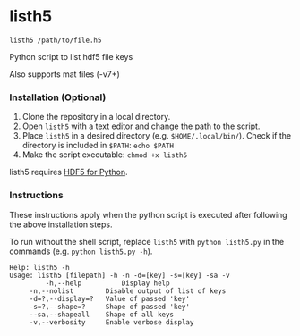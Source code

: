 # listh5

```
listh5 /path/to/file.h5
```

Python script to list hdf5 file keys

Also supports mat files (-v7+)

### Installation (Optional)
1. Clone the repository in a local directory.
2. Open `listh5` with a text editor and change the path to the script.
3. Place `listh5` in a desired directory (e.g. `$HOME/.local/bin/`). Check if the directory is included in `$PATH`: `echo $PATH`
4. Make the script executable: `chmod +x listh5`

listh5 requires [HDF5 for Python](https://www.h5py.org/).

### Instructions
These instructions apply when the python script is executed after following the above installation steps.

To run without the shell script, replace `listh5` with `python listh5.py` in the commands (e.g. `python listh5.py -h`).

```
Help: listh5 -h
Usage: listh5 [filepath] -h -n -d=[key] -s=[key] -sa -v 
         -h,--help          Display help
	 -n,--nolist		Disable output of list of keys
	 -d=?,--display=?	Value of passed 'key'
	 -s=?,--shape=?		Shape of passed 'key'
	 --sa,--shapeall	Shape of all keys
	 -v,--verbosity		Enable verbose display
```
